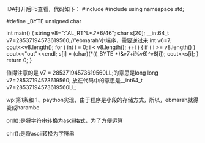 IDA打开后F5查看，代码如下：
#include <iostream>
#include <string>
using namespace std;

#define _BYTE unsigned char

int main()
{
   string v8=":\"AL_RT^L*.?+6/46";
	char s[20];
	__int64_t v7=28537194573619560;//'ebmarah'小端序，需要逆过来
	int v6=7;
	cout<<v8.length();
	for ( int i = 0; i < v8.length(); ++i )
  {
    if ( i >= v8.length() )
      cout<<"out"<<endl;
    s[i] = (char)(*((_BYTE *)&v7+i%v6)^v8[i]); 
      cout<<s[i];
  }
   return 0;
}

值得注意的是 v7 = 28537194573619560LL;的意思是long long v7=28537194573619560;
放在代码中的意思是__int64_t v7=28537194573619560LL;

wp:第1条和
1、paython实现，由于程序是小段的存储方式，所以，ebmarah就得变成harambe

ord():是将字符串转换为ascii格式，为了方便运算

chr():是将ascii转换为字符串